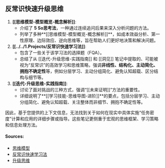 ## 反常识快速升级思维

1.  **[[思维模型-模型概览-概念解析]]**:
    *   介绍了 **5 So思考法**，一种通过连续追问后果来深入分析问题的方法。
    *   列举了多种**[[思维模型-模型概览-概念解析]]**，如成本效益分析、第一性原理、边际效应、逆向思维等，旨在帮助人们更好地决策和解决问题。
2.  **[[../../1.Projects/反常识快速学习法]]**:
    *   包含了一些关于该学习法的选择题（FQA）。
    *   总结了从 [[迭代-升级思维-实践指南]] 和 [[洞见]] 笔记中提取的、可能被视为“反常识”的高效学习和思维策略，强调**非线性、结构化、主动简化、拥抱不确定性**等，例如分层学习、主动分组简化、避免认知超载、区分结构与细节等。
3.  **[[迭代-升级思维-实践指南]]**:
    *   讨论了面对挑战的三种方式，强调“[[未来证明]]”方法的重要性。
    *   详细说明了**[[学习技能-思维导图-进阶]]**的要点，包括分层学习、主动分组简化、避免认知超载、关注整体而非细节、拥抱不确定性等。

因此，基于您提供的上下文信息，无法找到关于如何在现实中具体实施“任务密度”计算和应用的详细步骤或指导。这些笔记更侧重于宏观的思维框架、学习策略和信息处理方法。

#### Sources:
- [思维模型](obsidian://open?vault=obsidianDoc&file=%E6%80%9D%E7%BB%B4%E6%A8%A1%E5%9E%8B)
- [反常识快速学习法](obsidian://open?vault=obsidianDoc&file=%E5%8F%8D%E5%B8%B8%E8%AF%86%E5%BF%AB%E9%80%9F%E5%AD%A6%E4%B9%A0%E6%B3%95)
- [升级思维](obsidian://open?vault=obsidianDoc&file=%E5%8D%87%E7%BA%A7%E6%80%9D%E7%BB%B4)